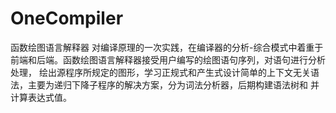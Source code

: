 # OneCompiler
函数绘图语言解释器
对编译原理的一次实践，在编译器的分析-综合模式中着重于前端和后端。函数绘图语言解释器接受用户编写的绘图语句序列，对语句进行分析处理，
绘出源程序所规定的图形，学习正规式和产生式设计简单的上下文无关语法，主要为递归下降子程序的解决方案，分为词法分析器，后期构建语法树和
并计算表达式值。


